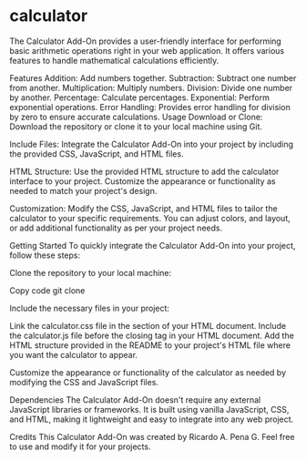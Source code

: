 # calculator
 
The Calculator Add-On provides a user-friendly interface for performing basic arithmetic operations right in your web application. It offers various features to handle mathematical calculations efficiently.

Features
Addition: Add numbers together.
Subtraction: Subtract one number from another.
Multiplication: Multiply numbers.
Division: Divide one number by another.
Percentage: Calculate percentages.
Exponential: Perform exponential operations.
Error Handling: Provides error handling for division by zero to ensure accurate calculations.
Usage
Download or Clone: Download the repository or clone it to your local machine using Git.

Include Files: Integrate the Calculator Add-On into your project by including the provided CSS, JavaScript, and HTML files.

HTML Structure: Use the provided HTML structure to add the calculator interface to your project. Customize the appearance or functionality as needed to match your project's design.

Customization: Modify the CSS, JavaScript, and HTML files to tailor the calculator to your specific requirements. You can adjust colors, and layout, or add additional functionality as per your project needs.

Getting Started
To quickly integrate the Calculator Add-On into your project, follow these steps:

Clone the repository to your local machine:

Copy code
git clone <repository-url>

Include the necessary files in your project:

Link the calculator.css file in the <head> section of your HTML document.
Include the calculator.js file before the closing </body> tag in your HTML document.
Add the HTML structure provided in the README to your project's HTML file where you want the calculator to appear.

Customize the appearance or functionality of the calculator as needed by modifying the CSS and JavaScript files.

Dependencies
The Calculator Add-On doesn't require any external JavaScript libraries or frameworks. It is built using vanilla JavaScript, CSS, and HTML, making it lightweight and easy to integrate into any web project.

Credits
This Calculator Add-On was created by Ricardo A. Pena G. Feel free to use and modify it for your projects.
